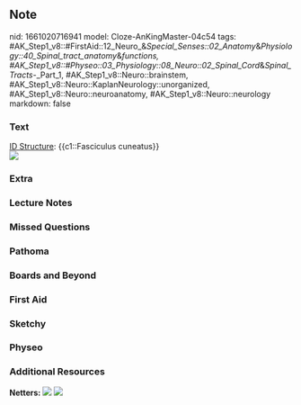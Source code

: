 ## Note
nid: 1661020716941
model: Cloze-AnKingMaster-04c54
tags: #AK_Step1_v8::#FirstAid::12_Neuro_&_Special_Senses::02_Anatomy_&_Physiology::40_Spinal_tract_anatomy_&_functions, #AK_Step1_v8::#Physeo::03_Physiology::08_Neuro::02_Spinal_Cord_&_Spinal_Tracts_-_Part_1, #AK_Step1_v8::Neuro::brainstem, #AK_Step1_v8::Neuro::KaplanNeurology::unorganized, #AK_Step1_v8::Neuro::neuroanatomy, #AK_Step1_v8::Neuro::neurology
markdown: false

### Text
<div>
  <u>ID Structure</u>: {{c1::Fasciculus cuneatus}}
</div>
<div><img src="paste-28995324215787.jpg"></div>

### Extra


### Lecture Notes


### Missed Questions


### Pathoma


### Boards and Beyond


### First Aid


### Sketchy


### Physeo


### Additional Resources
<b>Netters:</b> <img src="tmpQOHylB.png"> <img src="tmp2LlkJH.png">
